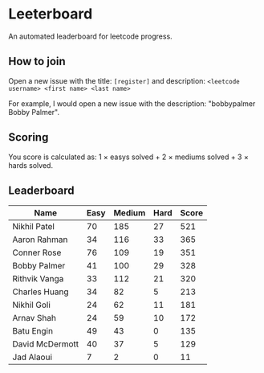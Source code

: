 # Leeterboard

An automated leaderboard for leetcode progress.

## How to join

Open a new issue with the title: `[register]` and description:
`<leetcode username> <first name> <last name>`

For example, I would open a new issue with the description: "bobbypalmer Bobby Palmer".

## Scoring

You score is calculated as:
1 $\times$ easys solved + 2 $\times$ mediums solved + 3 $\times$ hards solved.

## Leaderboard
| Name | Easy | Medium | Hard | Score |
| --- | --- | --- | --- | --- |
| Nikhil Patel | 70 | 185 | 27 | 521 |
| Aaron Rahman | 34 | 116 | 33 | 365 |
| Conner Rose | 76 | 109 | 19 | 351 |
| Bobby Palmer | 41 | 100 | 29 | 328 |
| Rithvik Vanga | 33 | 112 | 21 | 320 |
| Charles Huang | 34 | 82 | 5 | 213 |
| Nikhil Goli | 24 | 62 | 11 | 181 |
| Arnav Shah | 24 | 59 | 10 | 172 |
| Batu Engin | 49 | 43 | 0 | 135 |
| David McDermott | 40 | 37 | 5 | 129 |
| Jad Alaoui | 7 | 2 | 0 | 11 |
